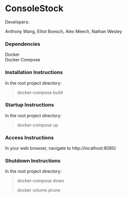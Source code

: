 # ConsoleStock

Developers:

Anthony Wang,
Elliot Boesch,
Alex Meech,
Nathan Wesley

### Dependencies
Docker  
Docker Compose

### Installation Instructions
In the root project directory:  
> docker-compose build  

### Startup Instructions
In the root project directory:  
> docker-compose up  

### Access Instructions
In your web browser, navigate to http://localhost:8080/

### Shutdown Instructions
In the root project directory:  
> docker-compose down  
>
> docker volume prune
